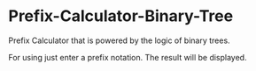 # Prefix-Calculator-Binary-Tree
Prefix Calculator that is powered by the logic of binary trees.

For using just enter a prefix notation. The result will be displayed.
